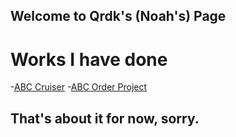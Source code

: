 ## Welcome to Qrdk's (Noah's) Page





# Works I have done
-[ABC Cruiser](https://scratch.mit.edu/projects/261884943/)
-[ABC Order Project](https://scratch.mit.edu/projects/265966283/)

## That's about it for now, sorry.
